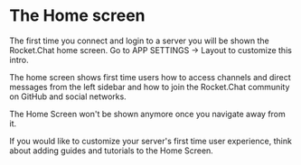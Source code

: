 # The Home screen

The first time you connect and login to a server you will be shown the Rocket.Chat home screen.
Go to APP SETTINGS -> Layout to customize this intro.

The home screen shows first time users how to access channels and direct messages from the left sidebar and how to join the Rocket.Chat community on GitHub and social networks.

The Home Screen won't be shown anymore once you navigate away from it.

If you would like to customize your server's first time user experience, think about adding guides and tutorials to the Home Screen.
